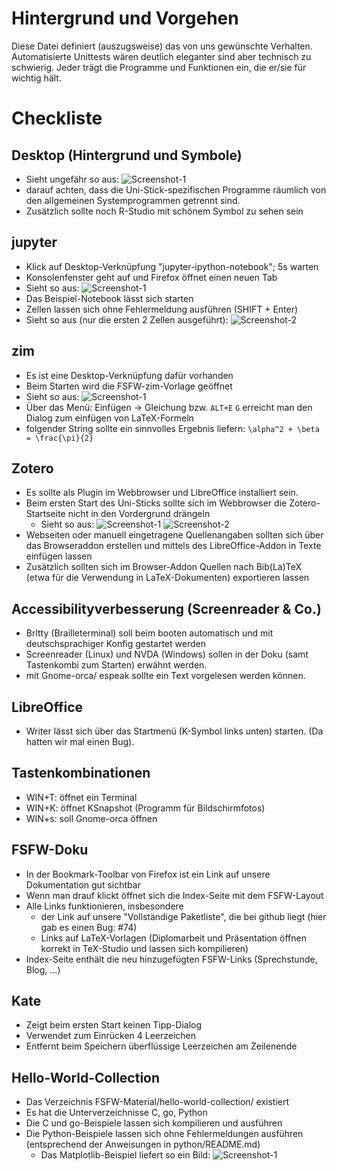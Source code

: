 # Hintergrund und Vorgehen

Diese Datei definiert (auszugsweise) das von uns gewünschte Verhalten. Automatisierte Unittests wären deutlich eleganter sind aber technisch zu schwierig.
Jeder trägt die Programme und Funktionen ein, die er/sie für wichtig hält.

# Checkliste
## Desktop (Hintergrund und Symbole)
* Sieht ungefähr so aus: ![Screenshot-1](../data/desktop-screenshot-1.jpg "Screenshot")
 * darauf achten, dass die Uni-Stick-spezifischen Programme räumlich von den allgemeinen Systemprogrammen getrennt sind.
 * Zusätzlich sollte noch R-Studio mit schönem Symbol zu sehen sein

## jupyter

* Klick auf Desktop-Verknüpfung "jupyter-ipython-notebook"; 5s warten
* Konsolenfenster geht auf und Firefox öffnet einen neuen Tab
 * Sieht so aus: ![Screenshot-1](../data/jupyter-screenshot-1.jpg "jupyter Screenshot 1")
* Das Beispiel-Notebook lässt sich starten
* Zellen lassen sich ohne Fehlermeldung ausführen (SHIFT + Enter)
* Sieht so aus (nur die ersten 2 Zellen ausgeführt): ![Screenshot-2](../data/jupyter-screenshot-2.jpg "jupyter Screenshot 2")

## zim
* Es ist eine Desktop-Verknüpfung dafür vorhanden
* Beim Starten wird die FSFW-zim-Vorlage geöffnet
* Sieht so aus: ![Screenshot-1](../data/zim-screenshot-1.jpg "jupyter Screenshot 1")
* Über das Menü: Einfügen -> Gleichung bzw. `ALT+E` `G` erreicht man den Dialog zum einfügen von LaTeX-Formeln
 * folgender String sollte ein sinnvolles Ergebnis liefern: `\alpha^2 + \beta = \frac{\pi}{2}`

## Zotero
* Es sollte als Plugin im Webbrowser und LibreOffice installiert sein.
* Beim ersten Start des Uni-Sticks sollte sich im Webbrowser die Zotero-Startseite nicht in den Vordergrund drängeln
  * Sieht so aus: ![Screenshot-1](../data/Firefox+Zoteroaddon-screenshot-1.png "Zoteroaddon im Firefox Screenshot 1") ![Screenshot-2](../data/LibreOffice+Zoteroaddon-screenshot-2.png "Zoteroaddon im LibreOffice Screenshot 2")
* Webseiten oder manuell eingetragene Quellenangaben sollten sich über das Browseraddon erstellen und mittels des LibreOffice-Addon in Texte einfügen lassen
* Zusätzlich sollten sich im Browser-Addon Quellen nach Bib(La)TeX (etwa für die Verwendung in LaTeX-Dokumenten) exportieren lassen

## Accessibilityverbesserung (Screenreader & Co.)
* Brltty (Brailleterminal) soll beim booten automatisch und mit deutschsprachiger Konfig gestartet werden
* Screenreader (Linux) und NVDA (Windows) sollen in der Doku (samt Tastenkombi zum Starten) erwähnt werden.
* mit Gnome-orca/ espeak sollte ein Text vorgelesen werden können.

## LibreOffice

* Writer lässt sich über das Startmenü (K-Symbol links unten) starten. (Da hatten wir mal einen Bug).

## Tastenkombinationen

* WIN+T: öffnet ein Terminal
* WIN+K: öffnet KSnapshot (Programm für Bildschirmfotos)
* WIN+s: soll Gnome-orca öffnen

## FSFW-Doku

* In der Bookmark-Toolbar von Firefox ist ein Link auf unsere Dokumentation gut sichtbar
* Wenn man drauf klickt öffnet sich die Index-Seite mit dem FSFW-Layout
* Alle Links funktionieren, insbesondere
  - der Link auf unsere "Vollständige Paketliste", die bei github liegt (hier gab es einen Bug: #74)
  - Links auf LaTeX-Vorlagen (Diplomarbeit und Präsentation öffnen korrekt in TeX-Studio und lassen sich kompilieren)
* Index-Seite enthält die neu hinzugefügten FSFW-Links (Sprechstunde, Blog, ...)

## Kate
* Zeigt beim ersten Start keinen Tipp-Dialog
* Verwendet zum Einrücken 4 Leerzeichen
* Entfernt beim Speichern überflüssige Leerzeichen am Zeilenende

## Hello-World-Collection
* Das Verzeichnis FSFW-Material/hello-world-collection/ existiert
* Es hat die Unterverzeichnisse C, go, Python
* Die C und go-Beispiele lassen sich kompilieren und ausführen
* Die Python-Beispiele lassen sich ohne Fehlermeldungen ausführen (entsprechend der Anweisungen in python/README.md)
  * Das Matplotlib-Beispiel liefert so ein Bild: ![Screenshot-1](../data/02-python-example-plot-result.png "Matplotlib Example result")

